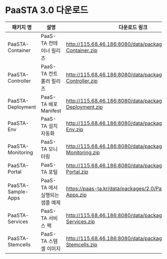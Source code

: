 # PaaSTA 3.0 다운로드

|패키지 명|설명 |다운로드 링크|checksum|
|---------|-------|--------------|---------------|
|PaaSTA-Container|PaaS-TA 컨테이너 릴리즈|http://115.68.46.186:8080/data/packages/3.0/PaaSTA-Container.zip |md5sum: 9e63d1dc9add6abb662392e1df45e489 |
|PaaSTA-Controller|PaaS-TA 컨트롤러 릴리즈|http://115.68.46.186:8080/data/packages/3.0/PaaSTA-Controller.zip |md5sum: 9f05057bbaee804c6dd5212396d1f3cc |
|PaaSTA-Deployment|PaaS-TA 배포 Manifest|http://115.68.46.186:8080/data/packages/3.0/PaaSTA-Deployment.zip |md5sum: 705ac577147f47e5bce88eb4947c9887 |
|PaaSTA-Env|PaaS-TA 설치자동화|http://115.68.46.186:8080/data/packages/3.0/PaaSTA-Env.zip |md5sum: af5c5a6d3e24fd4044c726033f80fe33 |
|PaaSTA-Monitoring|PaaS-TA 모니터링 |http://115.68.46.186:8080/data/packages/3.0/PaaSTA-Monitoring.zip |md5sum: b9570b01a0295ce8a4d941dcacd07e65 |
|PaaSTA-Portal|PaaS-TA 포털|http://115.68.46.186:8080/data/packages/3.0/PaaSTA-Portal.zip |md5sum: de15c1113622a398a05641b602f3151a |
|PaaSTA-Sample-Apps|PaaS-TA 에서 실행되는 샘플 예제 |https://paas-ta.kr/data/packages/2.0/PaaSTA-Sample-Apps.zip |
|PaaSTA-Services|PaaS-TA 서비스 팩|http://115.68.46.186:8080/data/packages/3.0/PaaSTA-Services.zip |md5sum: 3d3cd90cf060189fd8fa50d5b4a4ff8c |
|PaaSTA-Stemcells|PaaS-TA 스템셀 이미지|http://115.68.46.186:8080/data/packages/3.0/PaaSTA-Stemcells.zip |md5sum: be00e83df5da1a58cda32cbb776eaa9e |
